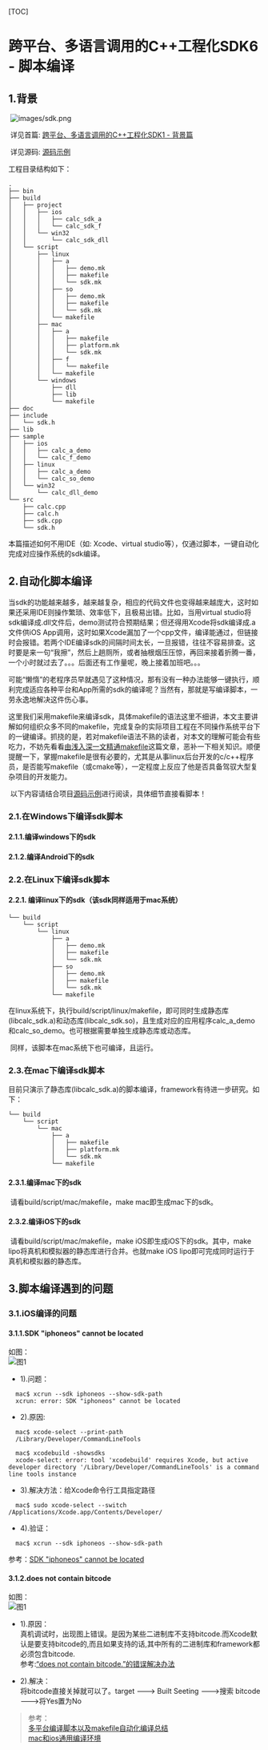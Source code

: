 [TOC]

# 跨平台、多语言调用的C++工程化SDK6 - 脚本编译

## 1.背景

​	![images/sdk.png](/Users/jevstein/Desktop/studio/YiTechStudio/JvtStudio/mutil-platform-cpp/doc/book/images/sdk.png)

​	详见首篇: [跨平台、多语言调用的C++工程化SDK1 - 背景篇](file:///1.背景.md)

​	详见源码: [源码示例](sss)

工程目录结构如下：

```shell
.
├── bin
├── build
│   ├── project
│   │   ├── ios
│   │   │   ├── calc_sdk_a
│   │   │   └── calc_sdk_f
│   │   └── win32
│   │       └── calc_sdk_dll
│   └── script
│       ├── linux
│       │   ├── a
│       │   │   ├── demo.mk
│       │   │   ├── makefile
│       │   │   └── sdk.mk
│       │   ├── so
│       │   │   ├── demo.mk
│       │   │   ├── makefile
│       │   │   └── sdk.mk
│       │   └── makefile
│       ├── mac
│       │   ├── a
│       │   │   ├── makefile
│       │   │   ├── platform.mk
│       │   │   └── sdk.mk
│       │   ├── f
│       │   │   └── makefile
│       │   └── makefile
│       └── windows
│           ├── dll
│           ├── lib
│           └── makefile
├── doc
├── include
│   └── sdk.h
├── lib
├── sample
│   ├── ios
│   │   ├── calc_a_demo
│   │   └── calc_f_demo
│   ├── linux
│   │   ├── calc_a_demo
│   │   └── calc_so_demo
│   └── win32
│       └── calc_dll_demo
└── src
    ├── calc.cpp
    ├── calc.h
    ├── sdk.cpp
    └── sdk.h
```

本篇描述如何不用IDE（如: Xcode、virtual studio等），仅通过脚本，一键自动化完成对应操作系统的sdk编译。



## 2.自动化脚本编译

​	当sdk的功能越来越多，越来越复杂，相应的代码文件也变得越来越庞大，这时如果还采用IDE则操作繁琐、效率低下，且极易出错。比如，当用virtual studio将sdk编译成.dll文件后，demo测试符合预期结果；但还得用Xcode将sdk编译成.a文件供iOS App调用，这时如果Xcode漏加了一个cpp文件，编译能通过，但链接时会报错。若两个IDE编译sdk的间隔时间太长，一旦报错，往往不容易排查。这时要是来一句“我擦”，然后上趟厕所，或者抽根烟压压惊，再回来接着折腾一番，一个小时就过去了。。。后面还有工作量呢，晚上接着加班吧。。。

​	可能“懒惰”的老程序员早就遇见了这种情况，那有没有一种办法能够一键执行，顺利完成适应各种平台和App所需的sdk的编译呢？当然有，那就是写编译脚本，一劳永逸地解决这件伤心事。

​	这里我们采用makefile来编译sdk，具体makefile的语法这里不细讲，本文主要讲解如何组织众多不同的makefile，完成复杂的实际项目工程在不同操作系统平台下的一键编译。抓挠的是，若对makefile语法不熟的读者，对本文的理解可能会有些吃力，不妨先看看[由浅入深一文精通makefile](ss)这篇文章，恶补一下相关知识。顺便提醒一下，掌握makefile是很有必要的，尤其是从事linux后台开发的c/c++程序员，是否能写makefile（或cmake等），一定程度上反应了他是否具备驾驭大型复杂项目的开发能力。

​	以下内容请结合项目[源码示例](sss)进行阅读，具体细节直接看脚本！

### 2.1.在Windows下编译sdk脚本

#### 2.1.1.编译windows下的sdk



#### 2.1.2.编译Android下的sdk



### 2.2.在Linux下编译sdk脚本

#### 2.2.1. 编译linux下的sdk（该sdk同样适用于mac系统）

```shell
└── build
    └── script
        └── linux
            ├── a
            │   ├── demo.mk
            │   ├── makefile
            │   └── sdk.mk
            ├── so
            │   ├── demo.mk
            │   ├── makefile
            │   └── sdk.mk
            └── makefile
```

​	在linux系统下，执行build/script/linux/makefile，即可同时生成静态库(libcalc_sdk.a)和动态库(libcalc_sdk.so)，且生成对应的应用程序calc_a_demo和calc_so_demo。也可根据需要单独生成静态库或动态库。

​	同样，该脚本在mac系统下也可编译，且运行。

### 2.3.在mac下编译sdk脚本

​	目前只演示了静态库(libcalc_sdk.a)的脚本编译，framework有待进一步研究。如下：

```shell
└── build
    └── script
        └── mac
            ├── a
            │   ├── makefile
            │   ├── platform.mk
            │   └── sdk.mk
            └── makefile
```

#### 2.3.1.编译mac下的sdk

​	请看build/script/mac/makefile，make mac即生成mac下的sdk。

#### 2.3.2.编译iOS下的sdk

​	请看build/script/mac/makefile，make iOS即生成iOS下的sdk。其中，make lipo将真机和模拟器的静态库进行合并。也就make iOS lipo即可完成同时运行于真机和模拟器的静态库。



## 3.脚本编译遇到的问题

### 3.1.iOS编译的问题

#### 3.1.1.SDK "iphoneos" cannot be located

如图：  
![图1](images/ios/s.error.1.png)

  * 1).问题：  
```shell
  mac$ xcrun --sdk iphoneos --show-sdk-path
  xcrun: error: SDK "iphoneos" cannot be located
```

  * 2).原因:  
```shell
  mac$ xcode-select --print-path
  /Library/Developer/CommandLineTools

  mac$ xcodebuild -showsdks
  xcode-select: error: tool 'xcodebuild' requires Xcode, but active developer directory '/Library/Developer/CommandLineTools' is a command line tools instance
```

  * 3).解决方法：给Xcode命令行工具指定路径  
```shell
  mac$ sudo xcode-select --switch /Applications/Xcode.app/Contents/Developer/
```

  * 4).验证：  
```shell
  mac$ xcrun --sdk iphoneos --show-sdk-path
```

  参考：[SDK "iphoneos" cannot be located](https://www.cnblogs.com/zzugyl/p/5438869.html)  

#### 3.1.2.does not contain bitcode

如图：  
![图1](images/ios/s.error.2.png)   

  * 1).原因：  
    真机调试时，出现图上错误。是因为某些二进制库不支持bitcode.而Xcode默认是要支持bitcode的,而且如果支持的话,其中所有的二进制库和framework都必须包含bitcode.  
    参考:[“does not contain bitcode.”的错误解决办法](https://www.jianshu.com/p/c5b38d1b6dfa)  

  * 2).解决：  
    将bitcode直接关掉就可以了。target ---> Built Seeting --->搜索 bitcode  --->将Yes置为No





> 参考：  
>     [多平台编译脚本以及makefile自动化编译总结](https://blog.csdn.net/SoaringLee_fighting/article/details/82903592)  
>     [mac和ios通用编译环境](https://blog.csdn.net/SoaringLee_fighting/article/details/82856442)  